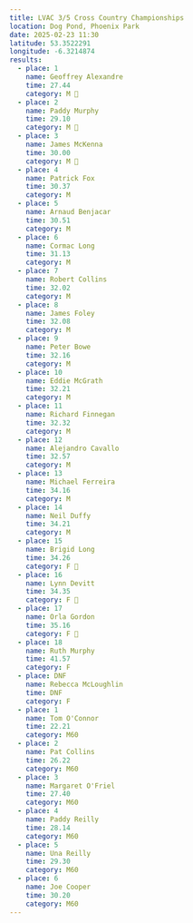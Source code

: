 ```yaml
---
title: LVAC 3/5 Cross Country Championships
location: Dog Pond, Phoenix Park
date: 2025-02-23 11:30
latitude: 53.3522291
longitude: -6.3214874
results:
  - place: 1
    name: Geoffrey Alexandre
    time: 27.44
    category: M 🥇
  - place: 2
    name: Paddy Murphy
    time: 29.10
    category: M 🥈
  - place: 3
    name: James McKenna
    time: 30.00
    category: M 🥉
  - place: 4
    name: Patrick Fox
    time: 30.37
    category: M
  - place: 5
    name: Arnaud Benjacar
    time: 30.51
    category: M
  - place: 6
    name: Cormac Long
    time: 31.13
    category: M
  - place: 7
    name: Robert Collins
    time: 32.02
    category: M
  - place: 8
    name: James Foley
    time: 32.08
    category: M
  - place: 9
    name: Peter Bowe
    time: 32.16
    category: M
  - place: 10
    name: Eddie McGrath
    time: 32.21
    category: M
  - place: 11
    name: Richard Finnegan
    time: 32.32
    category: M
  - place: 12
    name: Alejandro Cavallo
    time: 32.57
    category: M
  - place: 13
    name: Michael Ferreira
    time: 34.16
    category: M
  - place: 14
    name: Neil Duffy
    time: 34.21
    category: M
  - place: 15
    name: Brigid Long
    time: 34.26
    category: F 🥇
  - place: 16
    name: Lynn Devitt
    time: 34.35
    category: F 🥈
  - place: 17
    name: Orla Gordon
    time: 35.16
    category: F 🥉
  - place: 18
    name: Ruth Murphy
    time: 41.57
    category: F
  - place: DNF
    name: Rebecca McLoughlin
    time: DNF
    category: F
  - place: 1
    name: Tom O'Connor
    time: 22.21
    category: M60
  - place: 2
    name: Pat Collins
    time: 26.22
    category: M60
  - place: 3
    name: Margaret O'Friel
    time: 27.40
    category: M60
  - place: 4
    name: Paddy Reilly
    time: 28.14
    category: M60
  - place: 5
    name: Una Reilly
    time: 29.30
    category: M60
  - place: 6
    name: Joe Cooper
    time: 30.20
    category: M60
---
```

